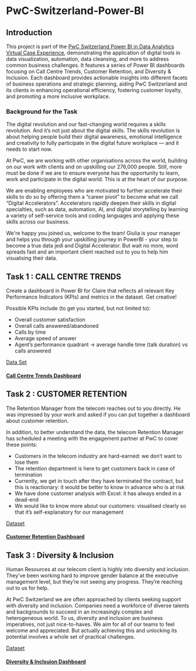 # PwC-Switzerland-Power-BI

## Introduction
This project is part of the [PwC Switzerland Power BI in Data Analytics Virtual Case Experience](https://www.theforage.com/simulations/pwc-ch/power-bi-cqxg?ref=zYi2CnpbWjhcS7sAk), demonstrating the application of digital tools in data visualization, automation, data cleansing, and more to address common business challenges. It features a series of Power BI dashboards focusing on Call Centre Trends, Customer Retention, and Diversity & Inclusion. Each dashboard provides actionable insights into different facets of business operations and strategic planning, aiding PwC Switzerland and its clients in enhancing operational efficiency, fostering customer loyalty, and promoting a more inclusive workplace.

### Background for the Task 
The digital revolution and our fast-changing world requires a skills revolution. And it’s not just about the digital skills. The skills revolution is about helping people build their digital awareness, emotional intelligence and creativity to fully participate in the digital future workplace — and it needs to start now.

At PwC, we are working with other organisations across the world, building on our work with clients and on upskilling our 276,000 people. Still, more must be done if we are to ensure everyone has the opportunity to learn, work and participate in the digital world. This is at the heart of our purpose.

We are enabling employees who are motivated to further accelerate their skills to do so by offering them a “career pivot” to become what we call “Digital Accelerators”. Accelerators rapidly deepen their skills in digital specialties, such as data, automation, AI, and digital storytelling by learning a variety of self-service tools and coding languages and applying these skills across our business.

We're happy you joined us, welcome to the team! Giulia is your manager and helps you through your upskilling journey in PowerBI - your step to become a true data jedi and Digital Accelerator. But wait no more, word spreads fast and an important client reached out to you to help him visualising their data.

## Task 1 : CALL CENTRE TRENDS

Create a dashboard in Power BI for Claire that reflects all relevant Key Performance Indicators (KPIs) and metrics in the dataset. Get creative! 

Possible KPIs include (to get you started, but not limited to):
- Overall customer satisfaction
- Overall calls answered/abandoned
- Calls by time
- Average speed of answer
- Agent’s performance quadrant -> average handle time (talk duration) vs calls answered

[Data Set]('https://github.com/MURTHYYAJNA04/PwC-Switzerland-Power-BI/blob/main/01%20Call-Center-Dataset.xlsx')
#### [Call Centre Trends Dashboard]('https://github.com/MURTHYYAJNA04/PwC-Switzerland-Power-BI/blob/main/Call%20Center%20Solution.pbix')

## Task 2 : CUSTOMER RETENTION

The Retention Manager from the telecom reaches out to you directly. He was impressed by your work and asked if you can put together a dashboard about customer retention.

In addition, to better understand the data, the telecom Retention Manager has scheduled a meeting with the engagement partner at PwC to cover these points:

- Customers in the telecom industry are hard-earned: we don’t want to lose them
- The retention department is here to get customers back in case of termination 
- Currently, we get in touch after they have terminated the contract, but this is reactionary: it would be better to know in advance who is at risk 
- We  have done customer analysis with Excel: it has always ended in a dead-end
- We would like to know more about our customers: visualised clearly so that it’s self-explanatory for our management

[Dataset]('https://github.com/MURTHYYAJNA04/PwC-Switzerland-Power-BI/blob/main/02%20Churn-Dataset.xlsx')

#### [Customer Retention Dashboard]('https://github.com/MURTHYYAJNA04/PwC-Switzerland-Power-BI/blob/main/PWc%20_%20Customer%20Retention.pbix')

## Task 3 : Diversity & Inclusion

Human Resources at our telecom client is highly into diversity and inclusion. They’ve been working hard to improve gender balance at the executive management level, but they’re not seeing any progress. They’re reaching out to us for help.

At PwC Switzerland we are often approached by clients seeking support with diversity and inclusion. Companies need a workforce of diverse talents and backgrounds to succeed in an increasingly complex and heterogeneous world. To us, diversity and inclusion are business imperatives, not just nice-to-haves. We aim for all of our teams to feel welcome and appreciated. But actually achieving this and unlocking its potential involves a whole set of practical challenges.

[Dataset]('https://github.com/MURTHYYAJNA04/PwC-Switzerland-Power-BI/blob/main/03%20Diversity-Inclusion-Dataset.xlsx')

#### [Diversity & Inclsuion Dashboard]('https://github.com/MURTHYYAJNA04/PwC-Switzerland-Power-BI/blob/main/Diversity%20%26%20Inclusion.pbix')
